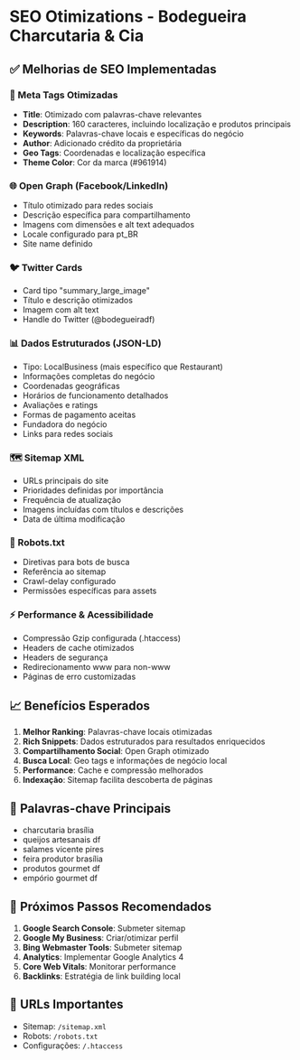 # SEO Otimizations - Bodegueira Charcutaria & Cia

## ✅ Melhorias de SEO Implementadas

### 📍 Meta Tags Otimizadas
- **Title**: Otimizado com palavras-chave relevantes
- **Description**: 160 caracteres, incluindo localização e produtos principais
- **Keywords**: Palavras-chave locais e específicas do negócio
- **Author**: Adicionado crédito da proprietária
- **Geo Tags**: Coordenadas e localização específica
- **Theme Color**: Cor da marca (#961914)

### 🌐 Open Graph (Facebook/LinkedIn)
- Título otimizado para redes sociais
- Descrição específica para compartilhamento
- Imagens com dimensões e alt text adequados
- Locale configurado para pt_BR
- Site name definido

### 🐦 Twitter Cards
- Card tipo "summary_large_image"
- Título e descrição otimizados
- Imagem com alt text
- Handle do Twitter (@bodegueiradf)

### 📊 Dados Estruturados (JSON-LD)
- Tipo: LocalBusiness (mais específico que Restaurant)
- Informações completas do negócio
- Coordenadas geográficas
- Horários de funcionamento detalhados
- Avaliações e ratings
- Formas de pagamento aceitas
- Fundadora do negócio
- Links para redes sociais

### 🗺️ Sitemap XML
- URLs principais do site
- Prioridades definidas por importância
- Frequência de atualização
- Imagens incluídas com títulos e descrições
- Data de última modificação

### 🤖 Robots.txt
- Diretivas para bots de busca
- Referência ao sitemap
- Crawl-delay configurado
- Permissões específicas para assets

### ⚡ Performance & Acessibilidade
- Compressão Gzip configurada (.htaccess)
- Headers de cache otimizados
- Headers de segurança
- Redirecionamento www para non-www
- Páginas de erro customizadas

## 📈 Benefícios Esperados

1. **Melhor Ranking**: Palavras-chave locais otimizadas
2. **Rich Snippets**: Dados estruturados para resultados enriquecidos
3. **Compartilhamento Social**: Open Graph otimizado
4. **Busca Local**: Geo tags e informações de negócio local
5. **Performance**: Cache e compressão melhorados
6. **Indexação**: Sitemap facilita descoberta de páginas

## 🎯 Palavras-chave Principais
- charcutaria brasília
- queijos artesanais df
- salames vicente pires
- feira produtor brasília
- produtos gourmet df
- empório gourmet df

## 📱 Próximos Passos Recomendados

1. **Google Search Console**: Submeter sitemap
2. **Google My Business**: Criar/otimizar perfil
3. **Bing Webmaster Tools**: Submeter sitemap
4. **Analytics**: Implementar Google Analytics 4
5. **Core Web Vitals**: Monitorar performance
6. **Backlinks**: Estratégia de link building local

## 🔗 URLs Importantes
- Sitemap: `/sitemap.xml`
- Robots: `/robots.txt`
- Configurações: `/.htaccess`